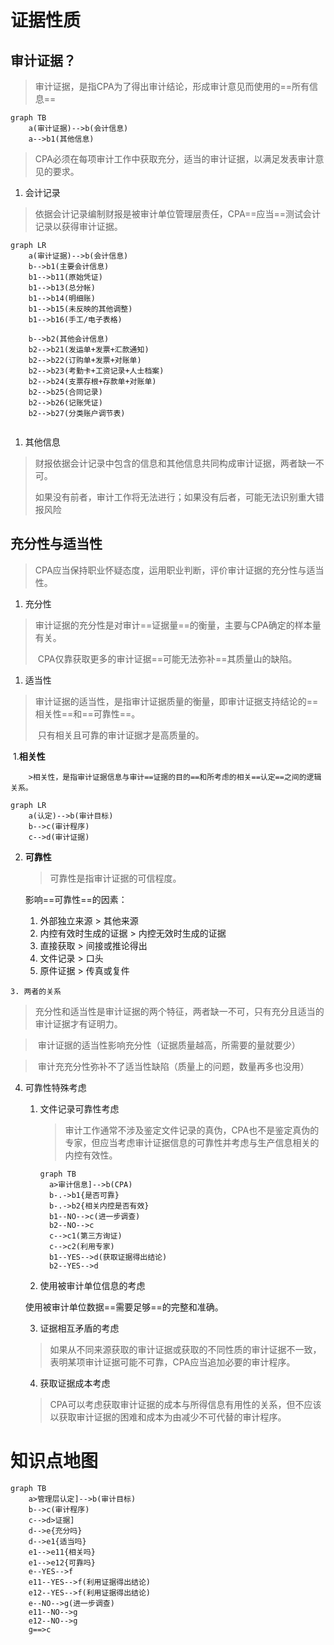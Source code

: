# 证据性质

## 审计证据？

> 审计证据，是指CPA为了得出审计结论，形成审计意见而使用的==所有信息==

```mermaid
graph TB
	a(审计证据)-->b(会计信息)
	a-->b1(其他信息)
```

> ​	CPA必须在每项审计工作中获取充分，适当的审计证据，以满足发表审计意见的要求。



1. 会计记录

> ​	依据会计记录编制财报是被审计单位管理层责任，CPA==应当==测试会计记录以获得审计证据。

```mermaid
graph LR
	a(审计证据)-->b(会计信息)
	b-->b1(主要会计信息)
	b1-->b11(原始凭证)
	b1-->b13(总分帐)
	b1-->b14(明细账)
	b1-->b15(未反映的其他调整)
	b1-->b16(手工/电子表格)
	
	b-->b2(其他会计信息)
	b2-->b21(发运单+发票+汇款通知)
	b2-->b22(订购单+发票+对账单)
	b2-->b23(考勤卡+工资记录+人士档案)
	b2-->b24(支票存根+存款单+对账单)
	b2-->b25(合同记录)
	b2-->b26(记账凭证)
	b2-->b27(分类账户调节表)
	
```



1. 其他信息

> ​	财报依据会计记录中包含的信息和其他信息共同构成审计证据，两者缺一不可。
>
> ​	如果没有前者，审计工作将无法进行；如果没有后者，可能无法识别重大错报风险

## 充分性与适当性

> ​	CPA应当保持职业怀疑态度，运用职业判断，评价审计证据的充分性与适当性。

1. 充分性

> ​	审计证据的充分性是对审计==证据量==的衡量，主要与CPA确定的样本量有关。
>
> ​	CPA仅靠获取更多的审计证据==可能无法弥补==其质量山的缺陷。

1. 适当性

> ​	审计证据的适当性，是指审计证据质量的衡量，即审计证据支持结论的==相关性==和==可靠性==。
>
> ​	只有相关且可靠的审计证据才是高质量的。

​	1.**相关性**

		>相关性，是指审计证据信息与审计==证据的目的==和所考虑的相关==认定==之间的逻辑关系。

```mermaid
graph LR
	a(认定)-->b(审计目标)
	b-->c(审计程序)
	c-->d(审计证据)
```

 2.  **可靠性**

     > 可靠性是指审计证据的可信程度。

     影响==可靠性==的因素：

     1. 外部独立来源 > 其他来源
     2. 内控有效时生成的证据 > 内控无效时生成的证据
     3. 直接获取 > 间接或推论得出
     4. 文件记录 > 口头
     5. 原件证据 > 传真或复件

	3. 两者的关系

> ​	充分性和适当性是审计证据的两个特征，两者缺一不可，只有充分且适当的审计证据才有证明力。

> ​	审计证据的适当性影响充分性（证据质量越高，所需要的量就要少）

> ​	审计充充分性弥补不了适当性缺陷（质量上的问题，数量再多也没用）

4. 可靠性特殊考虑

   1. 文件记录可靠性考虑

      > ​	审计工作通常不涉及鉴定文件记录的真伪，CPA也不是鉴定真伪的专家，但应当考虑审计证据信息的可靠性并考虑与生产信息相关的内控有效性。

      ```mermaid
      graph TB
      	a>审计信息]-->b(CPA)
      	b-.->b1{是否可靠}
      	b-.->b2{相关内控是否有效}
      	b1--NO-->c(进一步调查)
      	b2--NO-->c
      	c-->c1(第三方询证)
      	c-->c2(利用专家)
      	b1--YES-->d(获取证据得出结论)
      	b2--YES-->d
      ```

   2. 使用被审计单位信息的考虑

   使用被审计单位数据==需要足够==的完整和准确。

   3. 证据相互矛盾的考虑

   > 如果从不同来源获取的审计证据或获取的不同性质的审计证据不一致，表明某项审计证据可能不可靠，CPA应当追加必要的审计程序。

   4. 获取证据成本考虑

   > CPA可以考虑获取审计证据的成本与所得信息有用性的关系，但不应该以获取审计证据的困难和成本为由减少不可代替的审计程序。



# 知识点地图

```mermaid
graph TB
	a>管理层认定]-->b(审计目标)
	b-->c(审计程序)
	c-->d>证据]
	d-->e{充分吗}
	d-->e1{适当吗}
	e1-->e11{相关吗}
	e1-->e12{可靠吗}
	e--YES-->f
	e11--YES-->f(利用证据得出结论)
	e12--YES-->f(利用证据得出结论)
	e--NO-->g(进一步调查)
	e11--NO-->g
	e12--NO-->g
	g==>c
	
	
```

